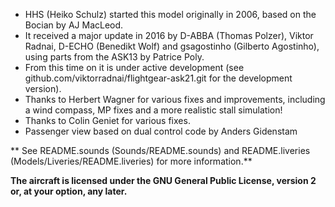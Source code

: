 * HHS (Heiko Schulz) started this model originally in 2006, based on the Bocian by AJ MacLeod. 
* It received a major update in 2016 by D-ABBA (Thomas Polzer), Viktor Radnai, D-ECHO (Benedikt Wolf) and gsagostinho (Gilberto Agostinho), using parts from the ASK13 by Patrice Poly. 
* From this time on it is under active development (see github.com/viktorradnai/flightgear-ask21.git for the development version).
* Thanks to Herbert Wagner for various fixes and improvements, including a wind compass, MP fixes and a more realistic stall simulation!
* Thanks to Colin Geniet for various fixes.
* Passenger view based on dual control code by Anders Gidenstam

** See README.sounds (Sounds/README.sounds) and README.liveries (Models/Liveries/README.liveries) for more information.**

**The aircraft is licensed under the GNU General Public License, version 2 or, at your option, any later.**
